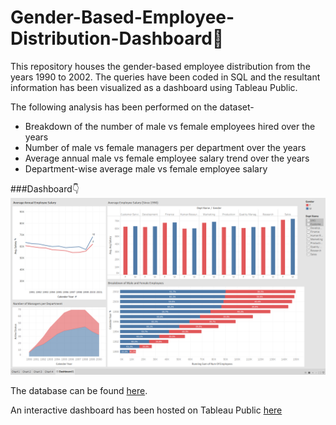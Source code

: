# Gender-Based-Employee-Distribution-Dashboard🏢

This repository houses the gender-based employee distribution from the years 1990 to 2002.
The queries have been coded in SQL and the resultant information has been visualized as a dashboard using Tableau Public.

The following analysis has been performed on the dataset-
- Breakdown of the number of male vs female employees hired over the years
- Number of male vs female managers per department over the years
- Average annual male vs female employee salary trend over the years
- Department-wise average male vs female employee salary

###Dashboard👇
![Alt text](Dashboard.png?raw=true "Optional Title")

The database can be found [here](https://www.dropbox.com/s/lhj4axkaupjhmbq/employees_mod.sql?dl=0).

An interactive dashboard has been hosted on Tableau Public [here](https://public.tableau.com/app/profile/mohit.singh7939/viz/Gender-BasedEmployeeDataAnalysis/Dashboard1)
